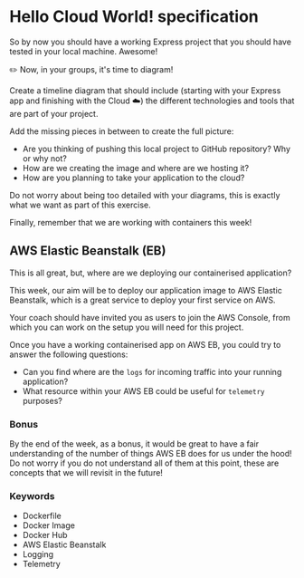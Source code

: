 # Hello Cloud World! specification

So by now you should have a working Express project that you should have tested in your local machine. Awesome!

:pencil2: Now, in your groups, it's time to diagram! 

Create a timeline diagram that should include (starting with your Express app and finishing with the Cloud :cloud:) the different technologies and tools that are part of your project. 

Add the missing pieces in between to create the full picture:
- Are you thinking of pushing this local project to GitHub repository? Why or why not?
- How are we creating the image and where are we hosting it?
- How are you planning to take your application to the cloud?

Do not worry about being too detailed with your diagrams, this is exactly what we want as part of this exercise.

Finally, remember that we are working with containers this week!

## AWS Elastic Beanstalk (EB)

This is all great, but, where are we deploying our containerised application?

This week, our aim will be to deploy our application image to AWS Elastic Beanstalk, which is a great service to deploy your first service on AWS.

Your coach should have invited you as users to join the AWS Console, from which you can work on the setup you will need for this project.

Once you have a working containerised app on AWS EB, you could try to answer the following questions:
- Can you find where are the `logs` for incoming traffic into your running application?
- What resource within your AWS EB could be useful for `telemetry` purposes?

### Bonus

By the end of the week, as a bonus, it would be great to have a fair understanding of the number of things AWS EB does for us under the hood! Do not worry if you do not understand all of them at this point, these are concepts that we will revisit in the future!

### Keywords

- Dockerfile
- Docker Image
- Docker Hub
- AWS Elastic Beanstalk
- Logging
- Telemetry
